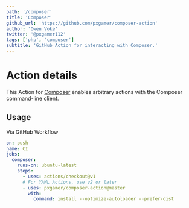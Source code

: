```yaml
---
path: '/composer'
title: 'Composer'
github_url: 'https://github.com/pxgamer/composer-action'
author: 'Owen Voke'
twitter: '@pxgamer112'
tags: ['php', 'composer']
subtitle: 'GitHub Action for interacting with Composer.'
---
```


# Action details

This Action for [Composer](https://getcomposer.org) enables arbitrary actions with the Composer command-line client.

## Usage

Via GitHub Workflow

```yml
on: push
name: CI
jobs:
  composer:
    runs-on: ubuntu-latest
    steps:
      - uses: actions/checkout@v1
      # For YAML Actions, use v2 or later
      - uses: pxgamer/composer-action@master
        with:
          command: install --optimize-autoloader --prefer-dist
```
